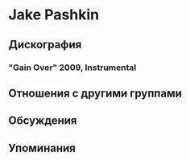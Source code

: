 # Jake Pashkin



## Дискография

### "Gain Over" 2009, Instrumental




## Отношения с другими группами


## Обсуждения


## Упоминания

